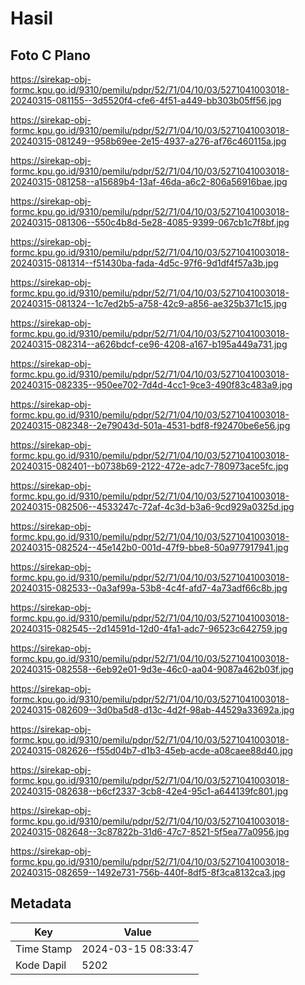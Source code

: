 # Hasil

## Foto C Plano

https://sirekap-obj-formc.kpu.go.id/9310/pemilu/pdpr/52/71/04/10/03/5271041003018-20240315-081155--3d5520f4-cfe6-4f51-a449-bb303b05ff56.jpg

https://sirekap-obj-formc.kpu.go.id/9310/pemilu/pdpr/52/71/04/10/03/5271041003018-20240315-081249--958b69ee-2e15-4937-a276-af76c460115a.jpg

https://sirekap-obj-formc.kpu.go.id/9310/pemilu/pdpr/52/71/04/10/03/5271041003018-20240315-081258--a15689b4-13af-46da-a6c2-806a56916bae.jpg

https://sirekap-obj-formc.kpu.go.id/9310/pemilu/pdpr/52/71/04/10/03/5271041003018-20240315-081306--550c4b8d-5e28-4085-9399-067cb1c7f8bf.jpg

https://sirekap-obj-formc.kpu.go.id/9310/pemilu/pdpr/52/71/04/10/03/5271041003018-20240315-081314--f51430ba-fada-4d5c-97f6-9d1df4f57a3b.jpg

https://sirekap-obj-formc.kpu.go.id/9310/pemilu/pdpr/52/71/04/10/03/5271041003018-20240315-081324--1c7ed2b5-a758-42c9-a856-ae325b371c15.jpg

https://sirekap-obj-formc.kpu.go.id/9310/pemilu/pdpr/52/71/04/10/03/5271041003018-20240315-082314--a626bdcf-ce96-4208-a167-b195a449a731.jpg

https://sirekap-obj-formc.kpu.go.id/9310/pemilu/pdpr/52/71/04/10/03/5271041003018-20240315-082335--950ee702-7d4d-4cc1-9ce3-490f83c483a9.jpg

https://sirekap-obj-formc.kpu.go.id/9310/pemilu/pdpr/52/71/04/10/03/5271041003018-20240315-082348--2e79043d-501a-4531-bdf8-f92470be6e56.jpg

https://sirekap-obj-formc.kpu.go.id/9310/pemilu/pdpr/52/71/04/10/03/5271041003018-20240315-082401--b0738b69-2122-472e-adc7-780973ace5fc.jpg

https://sirekap-obj-formc.kpu.go.id/9310/pemilu/pdpr/52/71/04/10/03/5271041003018-20240315-082506--4533247c-72af-4c3d-b3a6-9cd929a0325d.jpg

https://sirekap-obj-formc.kpu.go.id/9310/pemilu/pdpr/52/71/04/10/03/5271041003018-20240315-082524--45e142b0-001d-47f9-bbe8-50a977917941.jpg

https://sirekap-obj-formc.kpu.go.id/9310/pemilu/pdpr/52/71/04/10/03/5271041003018-20240315-082533--0a3af99a-53b8-4c4f-afd7-4a73adf66c8b.jpg

https://sirekap-obj-formc.kpu.go.id/9310/pemilu/pdpr/52/71/04/10/03/5271041003018-20240315-082545--2d14591d-12d0-4fa1-adc7-96523c642759.jpg

https://sirekap-obj-formc.kpu.go.id/9310/pemilu/pdpr/52/71/04/10/03/5271041003018-20240315-082558--6eb92e01-9d3e-46c0-aa04-9087a462b03f.jpg

https://sirekap-obj-formc.kpu.go.id/9310/pemilu/pdpr/52/71/04/10/03/5271041003018-20240315-082609--3d0ba5d8-d13c-4d2f-98ab-44529a33692a.jpg

https://sirekap-obj-formc.kpu.go.id/9310/pemilu/pdpr/52/71/04/10/03/5271041003018-20240315-082626--f55d04b7-d1b3-45eb-acde-a08caee88d40.jpg

https://sirekap-obj-formc.kpu.go.id/9310/pemilu/pdpr/52/71/04/10/03/5271041003018-20240315-082638--b6cf2337-3cb8-42e4-95c1-a644139fc801.jpg

https://sirekap-obj-formc.kpu.go.id/9310/pemilu/pdpr/52/71/04/10/03/5271041003018-20240315-082648--3c87822b-31d6-47c7-8521-5f5ea77a0956.jpg

https://sirekap-obj-formc.kpu.go.id/9310/pemilu/pdpr/52/71/04/10/03/5271041003018-20240315-082659--1492e731-756b-440f-8df5-8f3ca8132ca3.jpg


## Metadata

| Key        | Value               |
| ---------- | ------------------- |
| Time Stamp | 2024-03-15 08:33:47 |
| Kode Dapil | 5202                |



